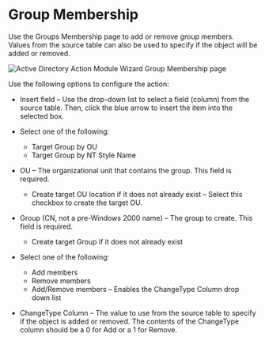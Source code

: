 # Group Membership

Use the Groups Membership page to add or remove group members. Values from the source table can also
be used to specify if the object will be added or removed.

![Active Directory Action Module Wizard Group Membership page](/img/versioned_docs/accessanalyzer_11.6/accessanalyzer/admin/action/activedirectory/operations/groupmembership.webp)

Use the following options to configure the action:

- Insert field – Use the drop-down list to select a field (column) from the source table. Then,
  click the blue arrow to insert the item into the selected box.
- Select one of the following:

  - Target Group by OU
  - Target Group by NT Style Name

- OU – The organizational unit that contains the group. This field is required.

  - Create target OU location if it does not already exist – Select this checkbox to create the
    target OU.

- Group (CN, not a pre-Windows 2000 name) – The group to create. This field is required.

  - Create target Group if it does not already exist

- Select one of the following:

  - Add members
  - Remove members
  - Add/Remove members – Enables the ChangeType Column drop down list

- ChangeType Column – The value to use from the source table to specify if the object is added or
  removed. The contents of the ChangeType column should be a 0 for Add or a 1 for Remove.
